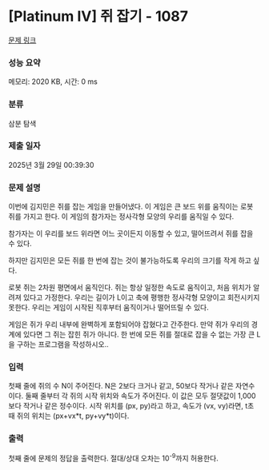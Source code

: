 # [Platinum IV] 쥐 잡기 - 1087 

[문제 링크](https://www.acmicpc.net/problem/1087) 

### 성능 요약

메모리: 2020 KB, 시간: 0 ms

### 분류

삼분 탐색

### 제출 일자

2025년 3월 29일 00:39:30

### 문제 설명

<p>이번에 김지민은 쥐를 잡는 게임을 만들어냈다. 이 게임은 큰 보드 위를 움직이는 로봇 쥐를 가지고 한다. 이 게임의 참가자는 정사각형 모양의 우리를 움직일 수 있다.</p>

<p>참가자는 이 우리를 보드 위라면 어느 곳이든지 이동할 수 있고, 떨어뜨려서 쥐를 잡을 수 있다.</p>

<p>하지만 김지민은 모든 쥐를 한 번에 잡는 것이 불가능하도록 우리의 크기를 작게 하고 싶다.</p>

<p>로봇 쥐는 2차원 평면에서 움직인다. 쥐는 항상 일정한 속도로 움직이고, 처음 위치가 알려져 있다고 가정한다. 우리는 길이가 L이고 축에 평행한 정사각형 모양이고 회전시키지 못한다. 우리는 게임이 시작된 직후부터 움직이거나 떨어뜨릴 수 있다.</p>

<p>게임은 쥐가 우리 내부에 완벽하게 포함되어야 잡혔다고 간주한다. 만약 쥐가 우리의 경계에 있다면 그 쥐는 잡힌 쥐가 아니다. 한 번에 모든 쥐를 절대로 잡을 수 없는 가장 큰 L을 구하는 프로그램을 작성하시오..</p>

### 입력 

 <p>첫째 줄에 쥐의 수 N이 주어진다. N은 2보다 크거나 같고, 50보다 작거나 같은 자연수이다. 둘째 줄부터 각 쥐의 시작 위치와 속도가 주어진다. 이 값은 모두 절댓값이 1,000보다 작거나 같은 정수이다. 시작 위치를 (px, py)라고 하고, 속도가 (vx, vy)라면, t초 때 쥐의 위치는 (px+vx*t, py+vy*t)이다.</p>

### 출력 

 <p>첫째 줄에 문제의 정답을 출력한다. 절대/상대 오차는 10<sup>-9</sup>까지 허용한다.</p>

